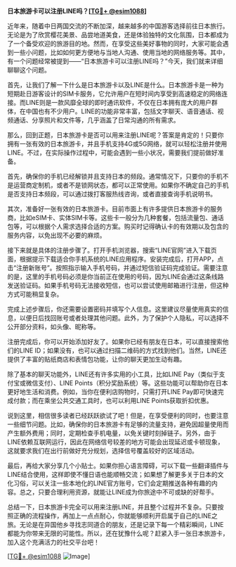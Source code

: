 **日本旅游卡可以注册LINE吗？[[TG💪+ @esim1088](https://t.me/s/esim1088)]**

近年来，随着中日两国交流的不断加深，越来越多的中国游客选择前往日本旅行。无论是为了欣赏樱花美景、品尝地道美食，还是体验独特的文化氛围，日本都成为了一个备受欢迎的旅游目的地。然而，在享受这些美好事物的同时，大家可能会遇到一些小问题，比如如何更方便地与当地人沟通、使用当地的网络服务等。其中，有一个问题经常被提到——“日本旅游卡可以注册LINE吗？”今天，我们就来详细聊聊这个问题。

首先，让我们了解一下什么是日本旅游卡以及LINE是什么。日本旅游卡是一种为短期赴日游客设计的SIM卡服务，它允许用户在短时间内享受到高速稳定的网络连接。而LINE则是一款风靡全球的即时通讯软件，不仅在日本拥有庞大的用户群体，在中国也有不少用户。LINE的功能非常丰富，包括文字聊天、语音通话、视频通话、分享照片和文件等，几乎涵盖了日常沟通的所有需求。

那么，回到正题，日本旅游卡是否可以用来注册LINE呢？答案是肯定的！只要你拥有一张有效的日本旅游卡，并且手机支持4G或5G网络，就可以轻松注册并使用LINE。不过，在实际操作过程中，可能会遇到一些小状况，需要我们提前做好准备。

首先，确保你的手机已经解锁并且支持日本的频段。通常情况下，只要你的手机不是运营商定制机，或者不是锁网状态，都可以正常使用。如果你不确定自己的手机是否支持日本频段，可以通过拨打客服热线咨询，或者直接查询手机说明书。

其次，准备好一张有效的日本旅游卡。目前市面上有许多提供日本旅游卡的服务商，比如eSIM卡、实体SIM卡等。这些卡一般分为几种套餐，包括流量包、通话包等，可以根据个人需求选择合适的方案。购买时记得确认卡的有效期以及包含的服务内容，以免出现不必要的麻烦。

接下来就是具体的注册步骤了。打开手机浏览器，搜索“LINE官网”进入下载页面，根据提示下载适合你手机系统的LINE应用程序。安装完成后，打开APP，点击“注册新账号”。按照指示输入手机号码，并通过短信验证码完成验证。需要注意的是，这里的手机号码必须是你当前正在使用的号码，因为LINE会通过这条线路发送验证码。如果手机号码无法接收短信，也可以尝试使用邮箱进行注册，但这种方式可能稍显复杂。

完成上述步骤后，你还需要设置密码并填写个人信息。这里建议尽量使用真实的信息，以便日后找回账号或者处理其他问题。此外，为了保护个人隐私，可以选择不公开部分资料，如头像、昵称等。

注册完成后，你可以开始添加好友了。如果你已经有朋友在日本，可以直接搜索他们的LINE ID；如果没有，也可以通过扫描二维码的方式找到他们。当然，LINE还提供了丰富的贴纸商店和表情包功能，让你的聊天更加生动有趣。

除了基本的聊天功能外，LINE还有许多实用的小工具，比如LINE Pay（类似于支付宝或微信支付）、LINE Points（积分奖励系统）等。这些功能可以帮助你在日本更好地生活和消费。例如，当你在便利店购物时，只需打开LINE Pay即可快速完成付款；而在乘坐公共交通工具时，也可以利用LINE Points获取折扣优惠。

说到这里，相信很多读者已经跃跃欲试了吧！但是，在享受便利的同时，也要注意一些细节问题。比如，确保你的日本旅游卡有足够的流量支持，避免因超量使用而产生额外费用；同时，定期检查手机电量，以免关键时刻掉链子。另外，由于LINE依赖互联网运行，因此在网络信号较差的地方可能会出现延迟或卡顿现象，这就要求我们在出行前做好充分规划，选择信号覆盖较好的区域活动。

最后，再给大家分享几个小贴士。如果你担心语言障碍，可以下载一些翻译插件与LINE结合使用，这样即使不懂日语也能顺畅交流；如果想了解更多关于日本的文化习俗，可以关注一些本地化的LINE官方账号，它们会定期推送各种有趣的内容。总之，只要合理利用资源，就能让LINE成为你旅途中不可或缺的好帮手。

总结一下，日本旅游卡完全可以用来注册LINE，并且整个过程并不复杂。只要按照正确的流程操作，再加上一点点耐心，你就能够顺利开启属于自己的LINE之旅。无论是在异国他乡寻找志同道合的朋友，还是记录下每一个精彩瞬间，LINE都能为你带来无限的可能性。所以，还在犹豫什么呢？赶紧入手一张日本旅游卡，加入这个充满活力的社交平台吧！

[[TG💪+ @esim1088](https://t.me/s/esim1088) ![Image](https://i.postimg.cc/4NQfJmqS/Snipaste-2025-05-13-00-14-12.png)]